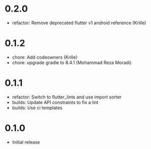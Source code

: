 # 0.2.0
- refactor: Remove deprecated flutter v1 android reference (Krille)

# 0.1.2
- chore: Add codeowners (Krille)
- chore: upgrade gradle to 8.4.1 (Mohammad Reza Moradi)

# 0.1.1
- refactor: Switch to flutter_lints and use import sorter
- builds: Update API constraints to fix a lint
- builds: Use ci templates

# 0.1.0

- Initial release